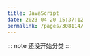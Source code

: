 ```yaml
---
title: JavaScript
date: 2023-04-20 15:37:12
permalink: /pages/308114/
---
```



::: note 
还没开始分类
:::